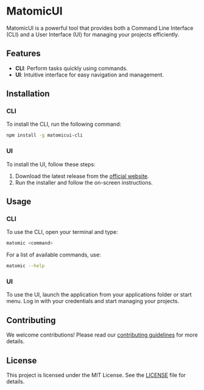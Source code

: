 # MatomicUI

MatomicUI is a powerful tool that provides both a Command Line Interface (CLI) and a User Interface (UI) for managing your projects efficiently.

## Features

- **CLI**: Perform tasks quickly using commands.
- **UI**: Intuitive interface for easy navigation and management.

## Installation

### CLI

To install the CLI, run the following command:

```sh
npm install -g matomicui-cli
```

### UI

To install the UI, follow these steps:

1. Download the latest release from the [official website](https://example.com).
2. Run the installer and follow the on-screen instructions.

## Usage

### CLI

To use the CLI, open your terminal and type:

```sh
matomic <command>
```

For a list of available commands, use:

```sh
matomic --help
```

### UI

To use the UI, launch the application from your applications folder or start menu. Log in with your credentials and start managing your projects.

## Contributing

We welcome contributions! Please read our [contributing guidelines](CONTRIBUTING.md) for more details.

## License

This project is licensed under the MIT License. See the [LICENSE](LICENSE) file for details.